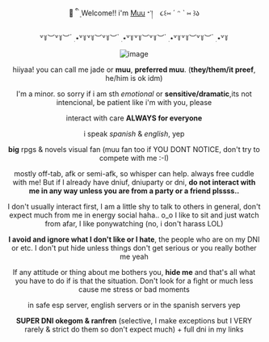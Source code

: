 <div align="center">
<hl align="center">💉 ི ֺ ۪ Welcome!! i'm <a href="https://milgram.fandom.com/wiki/Kusunoki_Muu">Muu</a> ᐩ་།　૮꒰⑅ ˊ ᵔ ˋ ⑅ ꒱ა</hl>

  
  ꒷꒦︶꒷꒦︶ ๋ ࣭ ⭑꒷꒦꒷꒦︶꒷꒦︶ ๋ ࣭ ⭑꒷꒦꒷꒦︶꒷꒦︶ ๋ ࣭ ⭑꒷꒦꒷꒦︶꒷꒦︶ ๋ ࣭ ⭑꒷꒦
  
![image](https://github.com/user-attachments/assets/70cc5661-9d3a-4699-9bee-333b8e7a2473)


hiiyaa! you can call me jade or **muu**, **preferred muu**. (**they/them/it preef**, he/him is ok idm) 

I'm a minor. so sorry if i am sth *emotional* or **sensitive/dramatic**,its not intencional, be patient like i'm with you, please

interact with care **ALWAYS for everyone**

i speak *spanish* & *english*, yep

**big** rpgs & novels visual fan (muu fan too if YOU DONT NOTICE, don't try to compete with me :-I)

mostly off-tab, afk or semi-afk, so whisper can help. always free cuddle with me! But if I already have dniuf, dniuparty or dni, 
**do not interact with me in any way unless you are from a party or a friend plssss..**

I don't usually interact first, I am a little shy to talk to others in general, don't expect much from me in energy social haha.. o_o 
I like to sit and just watch from afar, I like ponywatching (no, i don't harass LOL)

**I avoid and ignore what I don't like or I hate**, the people who are on my DNI or etc. 
I don't put hide unless things don't get serious or you really bother me yeah

If any attitude or thing about me bothers you, **hide me** and that's all what you have to do if is that the situation. 
Don't look for a fight or much less cause me stress or bad moments

in safe esp server, english servers or in the spanish servers yep

**SUPER DNI okegom & ranfren** (selective, I make exceptions but I VERY rarely & strict do them so don't expect much) + full dni in my links


